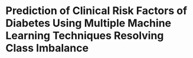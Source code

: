 # Prediction of Clinical Risk Factors of Diabetes Using Multiple Machine Learning Techniques Resolving Class Imbalance
 
